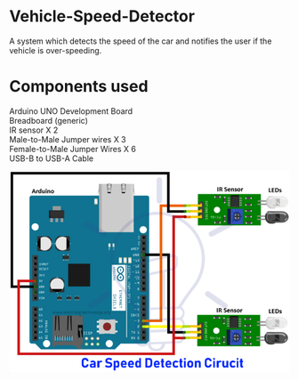 # Vehicle-Speed-Detector
A system which detects the speed of the car and notifies the user if the vehicle is over-speeding. 

# Components used 
Arduino UNO Development Board  <br />
Breadboard (generic) <br />
IR sensor X 2 <br />
Male-to-Male Jumper wires X 3 <br />
Female-to-Male Jumper Wires X 6 <br />
USB-B to USB-A Cable <br />

<img src="https://github.com/Shashvat-Jain/Vehicle-Speed-Detector/blob/main/Car%20Speed%20Detector%20Circuit.png">
